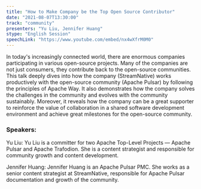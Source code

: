 ```yaml
---
title: "How to Make Company be the Top Open Source Contributor"
date: "2021-08-07T13:30:00"
track: "community"
presenters: "Yu Liu, Jennifer Huang"
stype: "English Session"
speechLink: "https://www.youtube.com/embed/nx4wXfrM0M0"
---
```

In today's increasingly connected world, there are enormous companies participating in various open-source projects. Many of the companies are not just consumers, they contribute back to the open-source communities. This talk deeply dives into how the company (StreamNative) works productively with the open-source community (Apache Pulsar) by following the principles of Apache Way. It also demonstrates how the company solves the challenges in the community and evolves with the community sustainably. Moreover, it reveals how the company can be a great supporter to reinforce the value of collaboration in a shared software development environment and achieve great milestones for the open-source community.

### Speakers:
Yu Liu: Yu Liu is a committer for two Apache Top-Level Projects — Apache Pulsar and Apache Trafodion. She is a content strategist and responsible for community growth and content development.

Jennifer Huang: Jennifer Huang is an Apache Pulsar PMC. She works as a senior content strategist at StreamNative, responsible for Apache Pulsar documentation and growth of the community.
